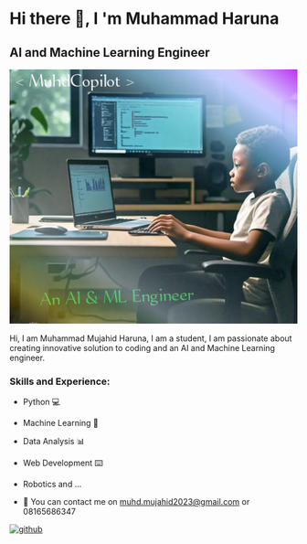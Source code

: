 # Hi there 👋, I 'm Muhammad Haruna
## AI and Machine Learning Engineer
![AI and Machine Learning Engineer](https://github.com/MuhammadBinary/Muhd_AI/blob/main/IMG-20240424-WA0026_2.jpg)

Hi, I am Muhammad Mujahid Haruna, I am a student, I am passionate about creating innovative solution to coding and an AI and Machine Learning engineer.

### Skills and Experience:
- Python 💻
- Machine Learning 🤖
- Data Analysis 📊
- Web Development ⌨️
- Robotics and ...

- 🔭 You can contact me on muhd.mujahid2023@gmail.com or 08165686347 


[<img src='https://cdn.jsdelivr.net/npm/simple-icons@3.0.1/icons/github.svg' alt='github' height='40'>](https://github.com/MuhammadBinary)  

